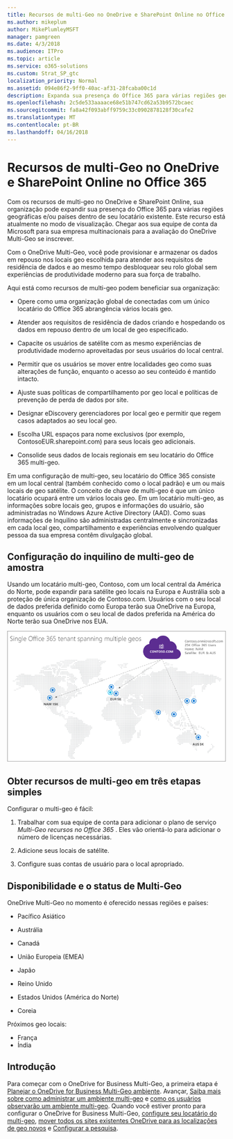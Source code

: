 ```yaml
---
title: Recursos de multi-Geo no OneDrive e SharePoint Online no Office 365
ms.author: mikeplum
author: MikePlumleyMSFT
manager: pamgreen
ms.date: 4/3/2018
ms.audience: ITPro
ms.topic: article
ms.service: o365-solutions
ms.custom: Strat_SP_gtc
localization_priority: Normal
ms.assetid: 094e86f2-9ff0-40ac-af31-28fcaba00c1d
description: Expanda sua presença do Office 365 para várias regiões geográficas com os recursos de multi-geo no OneDrive e SharePoint Online.
ms.openlocfilehash: 2c5de533aaaace68e51b747cd62a53b9572bcaec
ms.sourcegitcommit: fa8a42f093abff9759c33c0902878128f30cafe2
ms.translationtype: MT
ms.contentlocale: pt-BR
ms.lasthandoff: 04/16/2018
---
```

# <a name="multi-geo-capabilities-in-onedrive-and-sharepoint-online-in-office-365"></a>Recursos de multi-Geo no OneDrive e SharePoint Online no Office 365

Com os recursos de multi-geo no OneDrive e SharePoint Online, sua organização pode expandir sua presença do Office 365 para várias regiões geográficas e/ou países dentro de seu locatário existente. Este recurso está atualmente no modo de visualização. Chegar aos sua equipe de conta da Microsoft para sua empresa multinacionais para a avaliação do OneDrive Multi-Geo se inscrever.
  
Com o OneDrive Multi-Geo, você pode provisionar e armazenar os dados em repouso nos locais geo escolhida para atender aos requisitos de residência de dados e ao mesmo tempo desbloquear seu rolo global sem experiências de produtividade moderno para sua força de trabalho.
  
Aqui está como recursos de multi-geo podem beneficiar sua organização:
  
- Opere como uma organização global de conectadas com um único locatário do Office 365 abrangência vários locais geo.
    
- Atender aos requisitos de residência de dados criando e hospedando os dados em repouso dentro de um local de geo especificado.
    
- Capacite os usuários de satélite com as mesmo experiências de produtividade moderno aproveitadas por seus usuários do local central.
    
- Permitir que os usuários se mover entre localidades geo como suas alterações de função, enquanto o acesso ao seu conteúdo é mantido intacto.
    
- Ajuste suas políticas de compartilhamento por geo local e políticas de prevenção de perda de dados por site.
    
- Designar eDiscovery gerenciadores por local geo e permitir que regem casos adaptados ao seu local geo.
    
- Escolha URL espaços para nome exclusivos (por exemplo, ContosoEUR.sharepoint.com) para seus locais geo adicionais.
    
- Consolide seus dados de locais regionais em seu locatário do Office 365 multi-geo.
    
Em uma configuração de multi-geo, seu locatário do Office 365 consiste em um local central (também conhecido como o local padrão) e um ou mais locais de geo satélite. O conceito de chave de multi-geo é que um único locatário ocupará entre um vários locais geo. Em um locatário multi-geo, as informações sobre locais geo, grupos e informações do usuário, são administradas no Windows Azure Active Directory (AAD). Como suas informações de Inquilino são administradas centralmente e sincronizadas em cada local geo, compartilhamento e experiências envolvendo qualquer pessoa da sua empresa contêm divulgação global.
  
## <a name="sample-multi-geo-tenant-configuration"></a>Configuração do inquilino de multi-geo de amostra

Usando um locatário multi-geo, Contoso, com um local central da América do Norte, pode expandir para satélite geo locais na Europa e Austrália sob a proteção de única organização de Contoso.com. Usuários com o seu local de dados preferida definido como Europa terão sua OneDrive na Europa, enquanto os usuários com o seu local de dados preferida na América do Norte terão sua OneDrive nos EUA.
  
![Mapa do mundo, mostrando geo locais para a Contoso e outros locais geo disponíveis](images/df317ccc-2e53-411d-9211-a5aee63ca1e5.png)
  
## <a name="get-multi-geo-features-in-three-simple-steps"></a>Obter recursos de multi-geo em três etapas simples

Configurar o multi-geo é fácil:
  
1. Trabalhar com sua equipe de conta para adicionar o plano de serviço _Multi-Geo recursos no Office 365_ . Eles vão orientá-lo para adicionar o número de licenças necessárias.
    
2. Adicione seus locais de satélite.
    
3. Configure suas contas de usuário para o local apropriado.
    
## <a name="multi-geo-status-and-availability"></a>Disponibilidade e o status de Multi-Geo

OneDrive Multi-Geo no momento é oferecido nessas regiões e países:
  
- Pacífico Asiático
    
- Austrália
    
- Canadá
    
- União Europeia (EMEA)
    
- Japão
    
- Reino Unido
    
- Estados Unidos (América do Norte)
    
- Coreia
      
Próximos geo locais:
  
- França
- Índia
    
## <a name="getting-started"></a>Introdução

Para começar com o OneDrive for Business Multi-Geo, a primeira etapa é [Planejar o OneDrive for Business Multi-Geo ambiente](plan-for-multi-geo.md). Avançar, [Saiba mais sobre como administrar um ambiente multi-geo](administering-a-multi-geo-environment.md) e [como os usuários observarão um ambiente multi-geo](multi-geo-user-experience.md). Quando você estiver pronto para configurar o OneDrive for Business Multi-Geo, [configure seu locatário do multi-geo](multi-geo-tenant-configuration.md), [mover todos os sites existentes OneDrive para as localizações de geo novos](move-onedrive-between-geo-locations.md) e [Configurar a pesquisa](configure-search-for-multi-geo.md).
